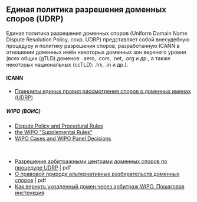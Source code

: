 
##  Единая политика разрешения доменных споров (UDRP)

Единая политика разрешения доменных споров (Uniform Domain Name Dispute Resolution Policy, сокр. UDRP)  представляет собой внесудебную процедуру и политику разрешения споров, разработанную ICANN в отношении доменных имён некоторых доменных зон верхнего уровня (всех общих (gTLD) доменов: .aero, .com, .net, .org и др., а также некоторых национальных (ccTLD): .hk, .in и др.). 
<br/>


#### ICANN
* [Принципы единых правил рассмотрения споров о доменных именах (UDRP)](https://www.icann.org/resources/pages/udrp-rules-2015-03-12-ru)


##### WIPO (ВОИС)

* [Dispute Policy and Procedural Rules](http://www.wipo.int/amc/en/domains/rules/)
* [the WIPO "Supplemental Rules"](http://www.wipo.int/amc/en/domains/supplemental/eudrp/newrules.html)
* [WIPO Cases and WIPO Panel Decisions](http://www.wipo.int/amc/en/domains/search/index.html)

<br/>


* [Разрешение арбитражными центрами доменных споров по процедуре UDRP](https://law-journal.hse.ru/data/2015/01/15/1107255612/%D0%A2%D0%B5%D1%80%D0%B5%D0%BD%D1%82%D1%8C%D0%B5%D0%B2%D0%B0.pdf) | pdf
* [О правовой природе альтернативных разбирательств доменных споров](http://arbitrationreview.ru/wp-content/uploads/2017/10/%E2%84%96-1-2017-vestnik1.pdf) | pdf
* [Как вернуть украденный домен через арбитраж WIPO. Пошаговая инструкция](https://habr.com/post/346906/)

